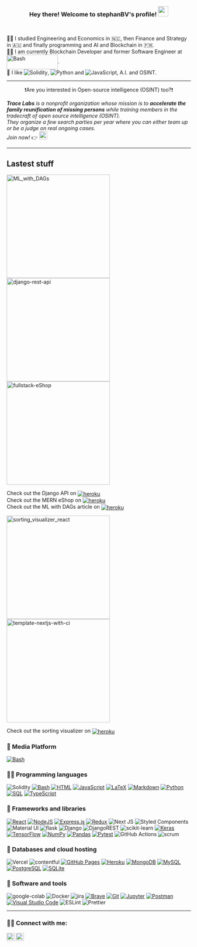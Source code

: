 <h3 align="center">
  Hey there! Welcome to stephanBV's profile!
  <img src="https://media.giphy.com/media/hvRJCLFzcasrR4ia7z/giphy.gif" width="28">
</h3>
<br /> 

👨‍🎓 I studied Engineering and Economics in 🇳🇨, then Finance and Strategy in 🇦🇺 and finally programming and AI and Blockchain in 🇫🇷.  
👷‍♂️ I am currently Blockchain Developer and former Software Engineer at<a href="https://github.com/search?q=user%3ADenverCoder1+is%3Arepo+language%3Abash"><img alt="Bash" align="center" height="40" width="140" cropalign="center" src="https://www.logo.wine/a/logo/Capgemini/Capgemini-Logo.wine.svg"></a>.  
🦾 I like <img alt="Solidity" src="https://img.shields.io/badge/Solidity-e6e6e6?style=flat&logo=solidity&logoColor=black"/>, <img alt="Python" src="https://img.shields.io/badge/Python%20-%2314354C.svg?logo=python&logoColor=white"/> and ![JavaScript](https://img.shields.io/badge/javascript-%23323330.svg?style=badge&logo=javascript&logoColor=%23F7DF1E), A.I. and OSINT.  

---

<p align="center">❗️Are you interested in Open-source intelligence (OSINT) too?❗️<p> 

 _**Trace Labs** is a nonprofit organization whose mission is to **accelerate the family reunification of missing persons** while training members in the tradecraft of open source intelligence (OSINT).  
 They organize a few search parties per year where you can either team up or be a judge on real ongoing cases.  
 Join now!_ 👉 [<img alt="tracelab" width="22px" src="https://uploads-ssl.webflow.com/5f1b6caefc9c7e190b047e08/5f34ec40b2ae3fb816d50f3a_TL%20Logo.svg" />][tracelab] 
 
 ---

## Lastest stuff
  

<p align="left">
  <a href="https://github.com/stephanBV/ML_with_DAGs"><img width="282" src="https://denvercoder1-github-readme-stats.vercel.app/api/pin/?username=stephanBV&repo=ML_with_DAGs&theme=react&bg_color=1F222E&title_color=F85D7F&icon_color=F8D866&hide_border=true&show_icons=true" alt="ML_with_DAGs"></a>
  <a href="https://github.com/stephanBV/django-rest-api-01"><img width="282" src="https://denvercoder1-github-readme-stats.vercel.app/api/pin/?username=stephanBV&repo=django-rest-api-01&theme=react&bg_color=1F222E&title_color=F85D7F&icon_color=F8D866&hide_border=true&show_icons=true" alt="django-rest-api"></a>
  <a href="https://github.com/stephanBV/fullstack-eShop"><img width="282" src="https://denvercoder1-github-readme-stats.vercel.app/api/pin/?username=stephanBV&repo=fullstack-eShop&theme=react&bg_color=1F222E&title_color=F85D7F&icon_color=F8D866&hide_border=true&show_icons=true" alt="fullstack-eShop"></a>
 </p>

Check out the Django API on [<img align="center" alt="heroku" src="https://img.shields.io/badge/heroku-%23430098.svg?style=flat&logo=heroku&logoColor=white">][django-res-api-01] <br />
Check out the MERN eShop on [<img align="center" alt="heroku" src="https://img.shields.io/badge/heroku-%23430098.svg?style=flat&logo=heroku&logoColor=white">][mern-eshop-heroku] <br />
Check out the ML with DAGs article on [<img align="center" alt="heroku" src="https://img.shields.io/static/v1?style=flat&message=Hacker+Noon&color=222222&logo=Hacker+Noon&logoColor=00FE00&label=">][dagster] <br />


<p align="left">
  <a href="https://github.com/stephanBV/sorting_visualizer_react"><img width="282" src="https://denvercoder1-github-readme-stats.vercel.app/api/pin/?username=stephanBV&repo=sorting_visualizer_react&theme=react&bg_color=1F222E&title_color=F85D7F&icon_color=F8D866&hide_border=true&show_icons=true" alt="sorting_visualizer_react"></a>
<a href="https://github.com/stephanBV/template-nextjs-with-ci"><img width="282" src="https://denvercoder1-github-readme-stats.vercel.app/api/pin/?username=stephanBV&repo=template-nextjs-with-ci&theme=react&bg_color=1F222E&title_color=F85D7F&icon_color=F8D866&hide_border=true&show_icons=true" alt="template-nextjs-with-ci"></a>
 </p>
 
 Check out the sorting visualizer on [<img align="center" alt="heroku" src="https://img.shields.io/badge/GitHub%20Pages-%23327FC7.svg?logo=github&logoColor=white">][sortingViz]
<br /> 


### 📝 Media Platform
<a href="https://hackernoon.com/u/stephanbv"><img alt="Bash" src="https://img.shields.io/static/v1?style=flat&message=Hacker+Noon&color=222222&logo=Hacker+Noon&logoColor=00FE00&label="></a>

### 👨‍💻 Programming languages

<p>
    <img alt="Solidity" src="https://img.shields.io/badge/Solidity-e6e6e6?style=flat&logo=solidity&logoColor=black"/>
    <a href="https://github.com/search?q=user%3ADenverCoder1+is%3Arepo+language%3Abash"><img alt="Bash" src="https://img.shields.io/badge/Bash%20-%23121011.svg?logo=gnu-bash&logoColor=white"></a>
    <a href="https://github.com/search?q=user%3ADenverCoder1+is%3Arepo+language%3Ahtml"><img alt="HTML" src="https://img.shields.io/badge/HTML%20-%23E34F26.svg?logo=html5&logoColor=white"></a>
    <a href="https://github.com/search?q=user%3ADenverCoder1+is%3Arepo+language%3Ajavascript"><img alt="JavaScript" src="https://img.shields.io/badge/JavaScript%20-%23F7DF1E.svg?logo=javascript&logoColor=black"></a>
    <a href="https://github.com/search?q=user%3ADenverCoder1+is%3Arepo+language%3Atex"><img alt="LaTeX" src="https://img.shields.io/badge/LaTeX%20-%23008080.svg?logo=LaTeX&logoColor=white"></a>
    <a href="https://github.com/search?q=user%3ADenverCoder1+is%3Arepo+language%3Amarkdown"><img alt="Markdown" src="https://img.shields.io/badge/Markdown-%23000000.svg?logo=markdown&logoColor=white"></a>
    <a href="https://github.com/search?q=user%3ADenverCoder1+is%3Arepo+language%3Apython"><img alt="Python" src="https://img.shields.io/badge/Python%20-%2314354C.svg?logo=python&logoColor=white"></a>
    <a href="https://github.com/search?q=user%3ADenverCoder1+is%3Arepo+language%3Asql"><img alt="SQL" src="https://img.shields.io/badge/SQL%20-%23025E8C.svg?logo=amazon-dynamodb&logoColor=white"></a>
    <a href="https://github.com/search?q=user%3ADenverCoder1+is%3Arepo+language%3AtypeScript"><img alt="TypeScript" src="https://img.shields.io/badge/TypeScript%20-%23007ACC.svg?logo=typescript&logoColor=white"></a>
</p>

### 🧩 Frameworks and libraries

<p>
  <a href="#"><img alt="React" src="https://img.shields.io/badge/React%20-%2320232a.svg?logo=react&logoColor=%2361DAFB"></a>  
  <a href="https://github.com/search?q=user%3ADenverCoder1+is%3Arepo+language%3Ajavascript"><img alt="NodeJS" src="https://img.shields.io/badge/Node.js%20-%2343853D.svg?logo=node.js&logoColor=white"></a>
  <a href="#"><img alt="Express.js" src="https://img.shields.io/badge/Express.js%20-%23404d59.svg?logo=express&logoColor=white"></a>
  <a href="#"><img alt="Redux" src="https://img.shields.io/badge/redux-%23593d88.svg?style=flat&logo=redux&logoColor=white"></a>
  <img alt="Next JS" src="https://img.shields.io/badge/nextjs-%23000000.svg?style=flat&logo=next.js&logoColor=white"/>
  <img alt="Styled Components" src="https://img.shields.io/badge/styled--components-DB7093?style=flat&logo=styled-components&logoColor=white"/>
  <img alt="Material UI" src="https://img.shields.io/badge/materialui-%230081CB.svg?style=flat&logo=material-ui&logoColor=white"/>
  <img alt="flask" src="https://img.shields.io/static/v1?style=badge&message=Flask&color=000000&logo=Flask&logoColor=FFFFFF&label=" />
  <img alt="Django" src="https://img.shields.io/badge/django-%23092E20.svg?style=flate&logo=django&logoColor=white"/>
  <img alt="DjangoREST" src="https://img.shields.io/badge/DJANGO-REST-ff1709?style=flat&logo=django&logoColor=white&color=ff1709&labelColor=gray"/>
  <img alt="scikit-learn" src="https://img.shields.io/badge/scikit--learn-%23F7931E.svg?style=badge&logo=scikit-learn&logoColor=white" />
  <a href="#"><img alt="Keras" src="https://img.shields.io/badge/Keras%20-%23D00000.svg?logo=Keras&logoColor=white"></a>
  <a href="#"><img alt="TensorFlow" src="https://img.shields.io/badge/TensorFlow%20-%23FF6F00.svg?logo=TensorFlow&logoColor=white"></a>
  <a href="#"><img alt="NumPy" src="https://img.shields.io/badge/Numpy%20-%23013243.svg?logo=numpy&logoColor=white"></a>
  <a href="#"><img alt="Pandas" src="https://img.shields.io/badge/Pandas%20-%23150458.svg?logo=pandas&logoColor=white"></a>
  <a href="#"><img alt="Pytest" src="https://img.shields.io/badge/Pytest%20-%230A9EDC.svg?logo=pytest&logoColor=white"></a>
  <img alt="GitHub Actions" src="https://img.shields.io/badge/GitHub%20Actions%20-%232671E5.svg?logo=github%20actions&logoColor=white"/>
  <img alt="scrum" src="https://img.shields.io/badge/Scrum-%20-blueviolet"/>
</p>

### 💾 Databases and cloud hosting

<p>
    <img alt="Vercel" src="https://img.shields.io/badge/vercel-%23000000.svg?style=badge&logo=vercel&logoColor=white"/>
  <img alt="contentful" src="https://img.shields.io/static/v1?style=badge&message=Contentful&color=2478CC&logo=Contentful&logoColor=FFFFFF&label="/>
    <a href="#"><img alt="GitHub Pages" src="https://img.shields.io/badge/GitHub%20Pages-%23327FC7.svg?logo=github&logoColor=white"></a>
    <a href="#"><img alt="Heroku" src="https://img.shields.io/badge/Heroku%20-%23430098.svg?logo=heroku&logoColor=white"></a>
    <a href="#"><img alt="MongoDB" src ="https://img.shields.io/badge/MongoDB-%234ea94b.svg?logo=mongodb&logoColor=white"></a>
    <a href="#"><img alt="MySQL" src="https://img.shields.io/badge/MySQL-%2300f.svg?logo=mysql&logoColor=white"></a>
    <a href="#"><img alt="PostgreSQL" src ="https://img.shields.io/badge/PostgreSQL-%23316192.svg?logo=postgresql&logoColor=white"></a>
    <a href="#"><img alt="SQLite" src ="https://img.shields.io/badge/SQLite-%2307405e.svg?logo=sqlite&logoColor=white"></a>
</p>

### 🧰 Software and tools

<p>
  <img alt="google-colab" src="https://img.shields.io/static/v1?style=badge&message=Google+Colab&color=222222&logo=Google+Colab&logoColor=F9AB00&label="/>
  <img alt="Docker" src="https://img.shields.io/badge/docker-%230db7ed.svg?style=flat&logo=docker&logoColor=white"/>
  <img alt="jira" src="https://img.shields.io/static/v1?style=badge&message=Jira&color=0052CC&logo=Jira&logoColor=FFFFFF&label="/>
  <a href="#"><img alt="Brave" src="https://img.shields.io/badge/-Brave-FB542B?logo=brave&logoColor=white"></a>
  <a href="#"><img alt="Git" src="https://img.shields.io/badge/Git%20-%23F05033.svg?logo=git&logoColor=white"></a>
  <a href="#"><img alt="Jupyter" src="https://img.shields.io/badge/Jupyter%20-%23F37626.svg?logo=Jupyter&logoColor=white"></a>
  <a href="#"><img alt="Postman" src="https://img.shields.io/badge/Postman-FF6C37?logo=postman&logoColor=white"></a>
  <a href="#"><img alt="Visual Studio Code" src="https://img.shields.io/badge/Visual%20Studio%20Code-0078d7.svg?logo=visual-studio-code&logoColor=white"></a>
  <img alt="ESLint" src="https://img.shields.io/badge/ESLint-4B3263?style=flat&logo=eslint&logoColor=white" />
  <img alt="Prettier" src="https://img.shields.io/static/v1?style=flat&message=Prettier&color=222222&logo=Prettier&logoColor=F7B93E&label=" />
</p>


---

### 🙋‍♂️ Connect with me:

[<img align="left" alt="LinkedIn" width="22px" src="https://camo.githubusercontent.com/c8a9c5b414cd812ad6a97a46c29af67239ddaeae08c41724ff7d945fb4c047e5/68747470733a2f2f6564656e742e6769746875622e696f2f537570657254696e7949636f6e732f696d616765732f7376672f6c696e6b6564696e2e737667" />][linkedin]
[<img align="left" alt="discord" width="22px" src="https://camo.githubusercontent.com/79fcdc7c43f1a1d7c175827976ffee8177814a016fb1b9578ff70f1aef759578/68747470733a2f2f6564656e742e6769746875622e696f2f537570657254696e7949636f6e732f696d616765732f7376672f646973636f72642e737667" />][discord]

[django-res-api-01]: https://django-rest-todo-app.herokuapp.com/swagger/
[hackernoon]: https://hackernoon.com/u/stephanbv
[mern-eshop-heroku]: https://peaceful-anchorage-33719.herokuapp.com/
[linkedin]: https://www.linkedin.com/in/stephan-baudry/
[discord]: https://discordapp.com/users/567363754988404762
[dagster]: https://hackernoon.com/a-quick-introduction-to-machine-learning-with-dagster-gh53336m
[sortingViz]: https://stephanbv.github.io/sorting_visualizer_react/
[tracelab]: https://www.tracelabs.org/

[links-for-icons1]: https://github.com/Ileriayo/markdown-badges
[link-for-icons2]: https://github.com/progfay/shields-with-icon
[link-to-shields.io]: https://shields.io/
